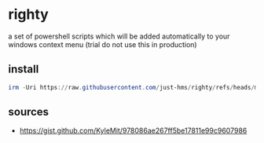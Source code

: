# righty

a set of powershell scripts which will be added automatically to your windows context menu (trial do not use this in production)

## install

```powershell
irm -Uri https://raw.githubusercontent.com/just-hms/righty/refs/heads/main/install.ps1 | iex
```

## sources

- https://gist.github.com/KyleMit/978086ae267ff5be17811e99c9607986

